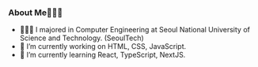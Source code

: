 ### About Me🙋🏻‍♂️

- 🧑🏻‍💻 I majored in Computer Engineering at Seoul National University of Science and Technology. (SeoulTech)
- 🔭 I’m currently working on HTML, CSS, JavaScript.
- 🌱 I’m currently learning React, TypeScript, NextJS.


<!--
**lsm-algorithmic-enjoy/lsm-algorithmic-enjoy** is a ✨ _special_ ✨ repository because its `README.md` (this file) appears on your GitHub profile.

Here are some ideas to get you started:

- 🔭 I’m currently working on HTML, CSS, Javascript
- 🌱 I’m currently learning ReactJS, Typescript, NextJS.
- 🧑🏻‍💻 I majored in Computer Engineering at Seoul National University of Science and Technology.
- 🤔 I’m looking for help with ...
- 💬 Ask me about ...
- 📫 How to reach me: ...
- 😄 Pronouns: ...
- ⚡ Fun fact: ...
-->
